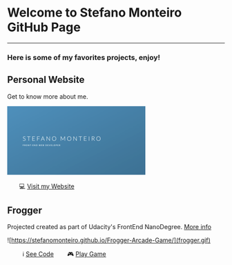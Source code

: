 # Welcome to Stefano Monteiro GitHub Page

___

### Here is some of my favorites projects, enjoy! ###

## Personal Website

Get to know more about me.

![Stefano Monteiro Website](StefanoMonteiro.png "Visit my Website")

 &nbsp;&nbsp;&nbsp;&nbsp;&nbsp;&nbsp; 💻 [Visit my Website](link)


## Frogger

Projected created as part of Udacity's FrontEnd NanoDegree. [More info](https://github.com/stefanomonteiro/Frogger-Arcade-Game)

![https://stefanomonteiro.github.io/Frogger-Arcade-Game/](frogger.gif)

&nbsp;&nbsp;&nbsp;&nbsp;&nbsp;&nbsp;&nbsp;&nbsp; ℹ️  [See Code](https://github.com/stefanomonteiro/Frogger-Arcade-Game) &nbsp;&nbsp;&nbsp;&nbsp;&nbsp;&nbsp;  🎮 [Play Game](https://stefanomonteiro.github.io/Frogger-Arcade-Game/)



